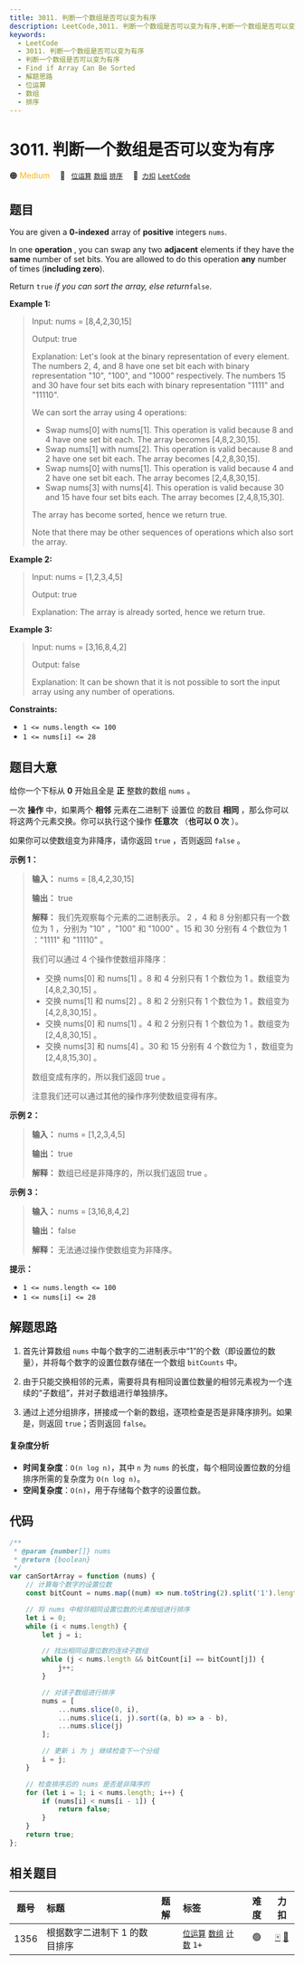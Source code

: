 ```yaml
---
title: 3011. 判断一个数组是否可以变为有序
description: LeetCode,3011. 判断一个数组是否可以变为有序,判断一个数组是否可以变为有序,Find if Array Can Be Sorted,解题思路,位运算,数组,排序
keywords:
  - LeetCode
  - 3011. 判断一个数组是否可以变为有序
  - 判断一个数组是否可以变为有序
  - Find if Array Can Be Sorted
  - 解题思路
  - 位运算
  - 数组
  - 排序
---
```


# 3011. 判断一个数组是否可以变为有序

🟠 <font color=#ffb800>Medium</font>&emsp; 🔖&ensp; [`位运算`](/tag/bit-manipulation.md) [`数组`](/tag/array.md) [`排序`](/tag/sorting.md)&emsp; 🔗&ensp;[`力扣`](https://leetcode.cn/problems/find-if-array-can-be-sorted) [`LeetCode`](https://leetcode.com/problems/find-if-array-can-be-sorted)

## 题目

You are given a **0-indexed** array of **positive** integers `nums`.

In one **operation** , you can swap any two **adjacent** elements if they have
the **same** number of set bits. You are allowed to do this operation **any**
number of times (**including zero**).

Return `true` _if you can sort the array, else return_`false`.

**Example 1:**

> Input: nums = [8,4,2,30,15]
>
> Output: true
>
> Explanation: Let's look at the binary representation of every element. The numbers 2, 4, and 8 have one set bit each with binary representation "10", "100", and "1000" respectively. The numbers 15 and 30 have four set bits each with binary representation "1111" and "11110".
>
> We can sort the array using 4 operations:
>
> - Swap nums[0] with nums[1]. This operation is valid because 8 and 4 have one set bit each. The array becomes [4,8,2,30,15].
> - Swap nums[1] with nums[2]. This operation is valid because 8 and 2 have one set bit each. The array becomes [4,2,8,30,15].
> - Swap nums[0] with nums[1]. This operation is valid because 4 and 2 have one set bit each. The array becomes [2,4,8,30,15].
> - Swap nums[3] with nums[4]. This operation is valid because 30 and 15 have four set bits each. The array becomes [2,4,8,15,30].
>
> The array has become sorted, hence we return true.
>
> Note that there may be other sequences of operations which also sort the array.

**Example 2:**

> Input: nums = [1,2,3,4,5]
>
> Output: true
>
> Explanation: The array is already sorted, hence we return true.

**Example 3:**

> Input: nums = [3,16,8,4,2]
>
> Output: false
>
> Explanation: It can be shown that it is not possible to sort the input array using any number of operations.

**Constraints:**

- `1 <= nums.length <= 100`
- `1 <= nums[i] <= 28`

## 题目大意

给你一个下标从 **0** 开始且全是 **正** 整数的数组 `nums` 。

一次 **操作** 中，如果两个 **相邻** 元素在二进制下 设置位 的数目 **相同** ，那么你可以将这两个元素交换。你可以执行这个操作
**任意次** （**也可以 0 次** ）。

如果你可以使数组变为非降序，请你返回 `true` ，否则返回 `false` 。

**示例 1：**

> **输入：** nums = [8,4,2,30,15]
>
> **输出：** true
>
> **解释：** 我们先观察每个元素的二进制表示。 2 ，4 和 8 分别都只有一个数位为 1 ，分别为 "10" ，"100" 和 "1000" 。15 和 30 分别有 4 个数位为 1 ："1111" 和 "11110" 。
>
> 我们可以通过 4 个操作使数组非降序：
>
> - 交换 nums[0] 和 nums[1] 。8 和 4 分别只有 1 个数位为 1 。数组变为 [4,8,2,30,15] 。
> - 交换 nums[1] 和 nums[2] 。8 和 2 分别只有 1 个数位为 1 。数组变为 [4,2,8,30,15] 。
> - 交换 nums[0] 和 nums[1] 。4 和 2 分别只有 1 个数位为 1 。数组变为 [2,4,8,30,15] 。
> - 交换 nums[3] 和 nums[4] 。30 和 15 分别有 4 个数位为 1 ，数组变为 [2,4,8,15,30] 。
>
> 数组变成有序的，所以我们返回 true 。
>
> 注意我们还可以通过其他的操作序列使数组变得有序。

**示例 2：**

> **输入：** nums = [1,2,3,4,5]
>
> **输出：** true
>
> **解释：** 数组已经是非降序的，所以我们返回 true 。

**示例 3：**

> **输入：** nums = [3,16,8,4,2]
>
> **输出：** false
>
> **解释：** 无法通过操作使数组变为非降序。

**提示：**

- `1 <= nums.length <= 100`
- `1 <= nums[i] <= 28`

## 解题思路

1. 首先计算数组 `nums` 中每个数字的二进制表示中“1”的个数（即设置位的数量），并将每个数字的设置位数存储在一个数组 `bitCounts` 中。

2. 由于只能交换相邻的元素，需要将具有相同设置位数量的相邻元素视为一个连续的“子数组”，并对子数组进行单独排序。

3. 通过上述分组排序，拼接成一个新的数组，逐项检查是否是非降序排列。如果是，则返回 `true`；否则返回 `false`。

#### 复杂度分析

- **时间复杂度**：`O(n log n)`，其中 `n` 为 `nums` 的长度，每个相同设置位数的分组排序所需的复杂度为 `O(n log n)`。
- **空间复杂度**：`O(n)`，用于存储每个数字的设置位数。

## 代码

```javascript
/**
 * @param {number[]} nums
 * @return {boolean}
 */
var canSortArray = function (nums) {
	// 计算每个数字的设置位数
	const bitCount = nums.map((num) => num.toString(2).split('1').length - 1);

	// 将 nums 中相邻相同设置位数的元素按组进行排序
	let i = 0;
	while (i < nums.length) {
		let j = i;

		// 找出相同设置位数的连续子数组
		while (j < nums.length && bitCount[i] == bitCount[j]) {
			j++;
		}

		// 对该子数组进行排序
		nums = [
			...nums.slice(0, i),
			...nums.slice(i, j).sort((a, b) => a - b),
			...nums.slice(j)
		];

		// 更新 i 为 j 继续检查下一个分组
		i = j;
	}

	// 检查排序后的 nums 是否是非降序的
	for (let i = 1; i < nums.length; i++) {
		if (nums[i] < nums[i - 1]) {
			return false;
		}
	}
	return true;
};
```

## 相关题目

<!-- prettier-ignore -->
| 题号 | 标题 | 题解 | 标签 | 难度 | 力扣 |
| :------: | :------ | :------: | :------ | :------: | :------: |
| 1356 | 根据数字二进制下 1 的数目排序 |  |  [`位运算`](/tag/bit-manipulation.md) [`数组`](/tag/array.md) [`计数`](/tag/counting.md) `1+` | 🟢 | [🀄️](https://leetcode.cn/problems/sort-integers-by-the-number-of-1-bits) [🔗](https://leetcode.com/problems/sort-integers-by-the-number-of-1-bits) |